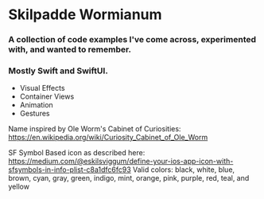 #  Skilpadde Wormianum

### A collection of code examples I've come across, experimented with, and wanted to remember.
### Mostly Swift and SwiftUI.

- Visual Effects
- Container Views
- Animation
- Gestures


Name inspired by Ole Worm's Cabinet of Curiosities:
https://en.wikipedia.org/wiki/Curiosity_Cabinet_of_Ole_Worm


SF Symbol Based icon as described here:
https://medium.com/@eskilsviggum/define-your-ios-app-icon-with-sfsymbols-in-info-plist-c8a1dfc6fc93
Valid colors: black, white, blue, brown, cyan, gray, green, indigo, mint, orange, pink, purple, red, teal, and yellow

